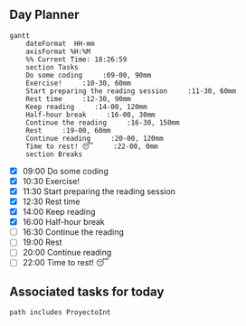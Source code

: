 ## Day Planner
```mermaid
gantt
    dateFormat  HH-mm
    axisFormat %H:%M
    %% Current Time: 18:26:59
    section Tasks
    Do some coding     :09-00, 90mm
    Exercise!     :10-30, 60mm
    Start preparing the reading session     :11-30, 60mm
    Rest time     :12-30, 90mm
    Keep reading     :14-00, 120mm
    Half-hour break     :16-00, 30mm
    Continue the reading     :16-30, 150mm
    Rest     :19-00, 60mm
    Continue reading     :20-00, 120mm
    Time to rest! 😴     :22-00, 0mm
    section Breaks

```

- [x] 09:00 Do some coding
- [x] 10:30 Exercise!
- [x] 11:30 Start preparing the reading session
- [x] 12:30 Rest time
- [x] 14:00 Keep reading
- [x] 16:00 Half-hour break
- [ ] 16:30 Continue the reading
- [ ] 19:00 Rest
- [ ] 20:00 Continue reading
- [ ] 22:00 Time to rest! 😴

## Associated tasks for today 
```tasks
path includes ProyectoInt
```